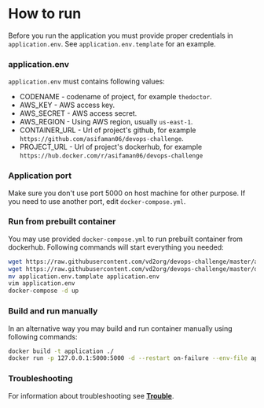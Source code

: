 # How to run

Before you run the application you must provide proper credentials in `application.env`.
See `application.env.template` for an example.

### application.env

`application.env` must contains following values:

* CODENAME - codename of project, for example `thedoctor`.
* AWS_KEY - AWS access key.
* AWS_SECRET - AWS access secret.
* AWS_REGION - Using AWS region, usually `us-east-1`.
* CONTAINER_URL - Url of project's github, for example `https://github.com/asifaman06/devops-challenge`.
* PROJECT_URL - Url of project's dockerhub, for example `https://hub.docker.com/r/asifaman06/devops-challenge`

### Application port

Make sure you don't use port 5000 on host machine for other purpose. If you need to 
use another port, edit `docker-compose.yml`.

### Run from prebuilt container

You may use provided `docker-compose.yml` to run prebuilt container from dockerhub.
Following commands will start everything you needed:

```bash
wget https://raw.githubusercontent.com/vd2org/devops-challenge/master/application.env.tamplate
wget https://raw.githubusercontent.com/vd2org/devops-challenge/master/docker-compose.yml
mv application.env.tamplate application.env
vim application.env
docker-compose -d up
```

### Build and run manually

In an alternative way you may build and run container manually using following commands:

```bash
docker build -t application ./
docker run -p 127.0.0.1:5000:5000 -d --restart on-failure --env-file application.env --name application application
```

### Troubleshooting

For information about troubleshooting see **[Trouble](TROUBLE.md)**.
